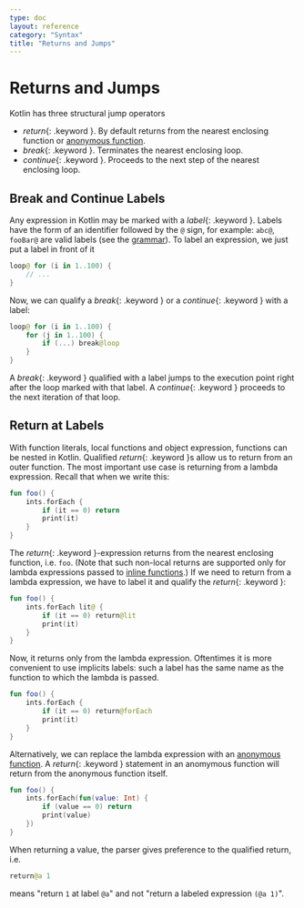```yaml
---
type: doc
layout: reference
category: "Syntax"
title: "Returns and Jumps"
---
```


# Returns and Jumps

Kotlin has three structural jump operators

* *return*{: .keyword }. By default returns from the nearest enclosing function or [anonymous function](lambdas.html#anonymous-functions).
* *break*{: .keyword }. Terminates the nearest enclosing loop.
* *continue*{: .keyword }. Proceeds to the next step of the nearest enclosing loop.

## Break and Continue Labels

Any expression in Kotlin may be marked with a *label*{: .keyword }.
Labels have the form of an identifier followed by the `@` sign, for example: `abc@`, `fooBar@` are valid labels (see the [grammar](grammar.html#label)).
To label an expression, we just put a label in front of it

``` kotlin
loop@ for (i in 1..100) {
    // ...
}
```

Now, we can qualify a *break*{: .keyword } or a *continue*{: .keyword } with a label:

``` kotlin
loop@ for (i in 1..100) {
    for (j in 1..100) {
        if (...) break@loop
    }
}
```

A *break*{: .keyword } qualified with a label jumps to the execution point right after the loop marked with that label.
A *continue*{: .keyword } proceeds to the next iteration of that loop.


## Return at Labels

With function literals, local functions and object expression, functions can be nested in Kotlin. 
Qualified *return*{: .keyword }s allow us to return from an outer function. 
The most important use case is returning from a lambda expression. Recall that when we write this:

``` kotlin
fun foo() {
    ints.forEach {
        if (it == 0) return
        print(it)
    }
}
```

The *return*{: .keyword }-expression returns from the nearest enclosing function, i.e. `foo`.
(Note that such non-local returns are supported only for lambda expressions passed to [inline functions](inline-functions.html).)
If we need to return from a lambda expression, we have to label it and qualify the *return*{: .keyword }:

``` kotlin
fun foo() {
    ints.forEach lit@ {
        if (it == 0) return@lit
        print(it)
    }
}
```

Now, it returns only from the lambda expression. Oftentimes it is more convenient to use implicits labels:
such a label has the same name as the function to which the lambda is passed.

``` kotlin
fun foo() {
    ints.forEach {
        if (it == 0) return@forEach
        print(it)
    }
}
```

Alternatively, we can replace the lambda expression with an [anonymous function](lambdas.html#anonymous-functions).
A *return*{: .keyword } statement in an anomymous function will return from the anonymous function itself.

``` kotlin
fun foo() {
    ints.forEach(fun(value: Int) {
        if (value == 0) return
        print(value)
    })
}
```

When returning a value, the parser gives preference to the qualified return, i.e.

``` kotlin
return@a 1
```

means "return `1` at label `@a`" and not "return a labeled expression `(@a 1)`".